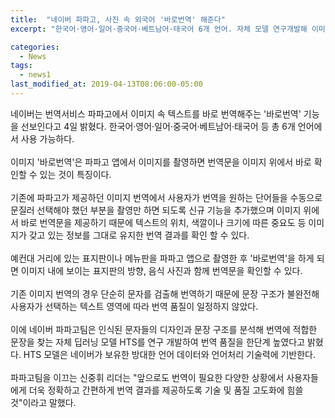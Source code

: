 ```yaml
---
title:  "네이버 파파고, 사진 속 외국어 '바로번역' 해준다"
excerpt: "한국어·영어·일어·중국어·베트남어·태국어 6개 언어. 자체 모델 연구개발해 이미지 위에서 번역문 바로확인"

categories:
  - News
tags:
  - news1
last_modified_at: 2019-04-13T08:06:00-05:00
---
```


네이버는 번역서비스 파파고에서 이미지 속 텍스트를 바로 번역해주는 '바로번역' 기능을 선보인다고 4일 밝혔다. 한국어·영어·일어·중국어·베트남어·태국어 등 총 6개 언어에서 사용 가능하다.
<br>
<br>
이미지 '바로번역'은 파파고 앱에서 이미지를 촬영하면 번역문을 이미지 위에서 바로 확인할 수 있는 것이 특징이다.
<br>
<br>
기존에 파파고가 제공하던 이미지 번역에서 사용자가 번역을 원하는 단어들을 수동으로 문질러 선택해야 했던 부분을 촬영만 하면 되도록 신규 기능을 추가했으며 이미지 위에서 바로 번역문을 제공하기 때문에 텍스트의 위치, 색깔이나 크기에 따른 중요도 등 이미지가 갖고 있는 정보를 그대로 유지한 번역 결과를 확인 할 수 있다.
<br>
<br>
예컨대 거리에 있는 표지판이나 메뉴판을 파파고 앱으로 촬영한 후 '바로번역'을 하게 되면 이미지 내에 보이는 표지판의 방향, 음식 사진과 함께 번역문을 확인할 수 있다.
<br>
<br>
​기존 이미지 번역의 경우 단순히 문자를 검출해 번역하기 때문에 문장 구조가 불완전해 사용자가 선택하는 텍스트 영역에 따라 번역 품질이 일정하지 않았다.
<br>
<br>
이에 네이버 파파고팀은 인식된 문자들의 디자인과 문장 구조를 분석해 번역에 적합한 문장을 찾는 자체 딥러닝 모델 HTS를 연구 개발하여 번역 품질을 한단계 높였다고 밝혔다. HTS 모델은 네이버가 보유한 방대한 언어 데이터와 언어처리 기술력에 기반한다.
<br>
<br>
파파고팀을 이끄는 신중휘 리더는 "앞으로도 번역이 필요한 다양한 상황에서 사용자들에게 더욱 정확하고 간편하게 번역 결과를 제공하도록 기술 및 품질 고도화에 힘쓸 것"이라고 말했다.
<br>
<br>